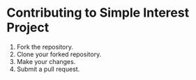 # Contributing to Simple Interest Project

1. Fork the repository.
2. Clone your forked repository.
3. Make your changes.
4. Submit a pull request.
